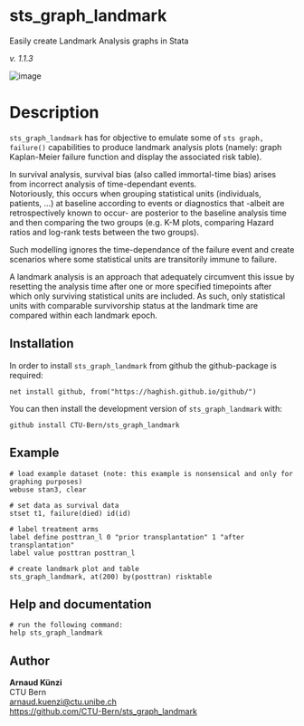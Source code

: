 # sts_graph_landmark
Easily create Landmark Analysis graphs in Stata

_v. 1.1.3_  

![image](https://user-images.githubusercontent.com/22870774/133729652-f44a595b-cd5b-49a5-95e7-f83561ea4a1c.png)




Description
========


`sts_graph_landmark` has for objective to emulate some of `sts graph, failure()` capabilities to produce landmark analysis plots (namely: graph Kaplan-Meier failure function and display the associated risk table).  

In survival analysis, survival bias (also called immortal-time bias) arises from incorrect analysis of time-dependant events.  
Notoriously, this occurs when grouping statistical units (individuals, patients, ...) at baseline according to events or diagnostics that -albeit are retrospectively known to occur- are posterior to the baseline analysis time and then comparing the two groups (e.g. K-M plots, comparing Hazard ratios and log-rank tests between the two groups).  

Such modelling ignores the time-dependance of the failure event and create scenarios where some statistical units are transitorily immune to failure.  

A landmark analysis is an approach that adequately circumvent this issue by resetting the analysis time after one or more specified timepoints after which only surviving statistical units are included. As such, only statistical units with comparable survivorship status at the landmark time are compared within each landmark epoch.  


Installation
------------

In order to install `sts_graph_landmark` from github the github-package is required:

	net install github, from("https://haghish.github.io/github/")

You can then install the development version of `sts_graph_landmark` with:

	github install CTU-Bern/sts_graph_landmark


Example
------------
  

	# load example dataset (note: this example is nonsensical and only for graphing purposes)
	webuse stan3, clear
	
	# set data as survival data
	stset t1, failure(died) id(id)
	
	# label treatment arms 
	label define posttran_l 0 "prior transplantation" 1 "after transplantation"
	label value posttran posttran_l
	
	# create landmark plot and table 
	sts_graph_landmark, at(200) by(posttran) risktable
	
Help and documentation
----------------------

	# run the following command:
	help sts_graph_landmark


Author
------

**Arnaud Künzi**  
CTU Bern  
arnaud.kuenzi@ctu.unibe.ch  
<https://github.com/CTU-Bern/sts_graph_landmark>  
